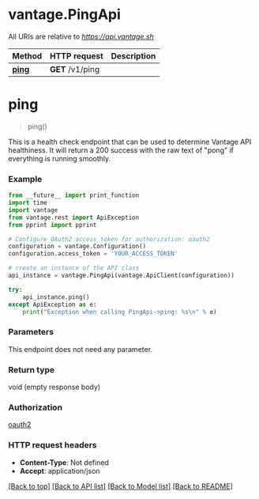 # vantage.PingApi

All URIs are relative to *https://api.vantage.sh*

Method | HTTP request | Description
------------- | ------------- | -------------
[**ping**](PingApi.md#ping) | **GET** /v1/ping | 


# **ping**
> ping()



This is a health check endpoint that can be used to determine Vantage API healthiness. It will return a 200 success with the raw text of \"pong\" if everything is running smoothly.

### Example
```python
from __future__ import print_function
import time
import vantage
from vantage.rest import ApiException
from pprint import pprint

# Configure OAuth2 access token for authorization: oauth2
configuration = vantage.Configuration()
configuration.access_token = 'YOUR_ACCESS_TOKEN'

# create an instance of the API class
api_instance = vantage.PingApi(vantage.ApiClient(configuration))

try:
    api_instance.ping()
except ApiException as e:
    print("Exception when calling PingApi->ping: %s\n" % e)
```

### Parameters
This endpoint does not need any parameter.

### Return type

void (empty response body)

### Authorization

[oauth2](../README.md#oauth2)

### HTTP request headers

 - **Content-Type**: Not defined
 - **Accept**: application/json

[[Back to top]](#) [[Back to API list]](../README.md#documentation-for-api-endpoints) [[Back to Model list]](../README.md#documentation-for-models) [[Back to README]](../README.md)

